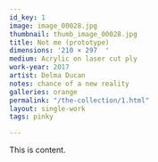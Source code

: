 ```yaml
---
id_key: 1
image: image_00028.jpg
thumbnail: thumb_image_00028.jpg
title: Not me (prototype)
dimensions: '210 × 297  '
medium: Acrylic on laser cut ply
work-year: 2017
artist: Delma Ducan  
notes: chance of a new reality
galleries: orange
permalink: "/the-collection/1.html"
layout: single-work
tags: pinky

---
```

This is content.

